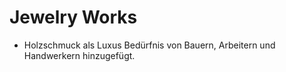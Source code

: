 # Jewelry Works

- Holzschmuck als Luxus Bedürfnis von Bauern, Arbeitern und Handwerkern hinzugefügt.

